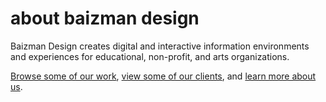 # about baizman design

Baizman Design creates digital and interactive information environments and experiences for educational, non-profit, and arts organizations.

[Browse some of our work](https://baizmandesign.com/works/), [view some of our clients](https://baizmandesign.com/clients/), and [learn more about us](https://baizmandesign.com/about/).
